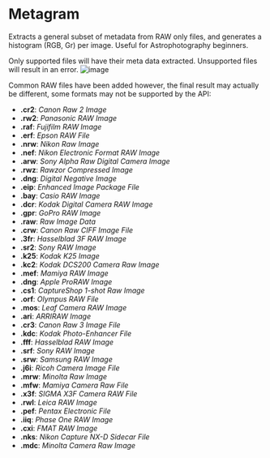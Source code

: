 # Metagram
Extracts a general subset of metadata from RAW only files, and generates a histogram (RGB, Gr) per image. Useful for Astrophotography beginners.

Only supported files will have their meta data extracted. Unsupported files will result in an error. 
![image](https://user-images.githubusercontent.com/987794/221002527-c013768a-e689-4261-895d-c323e14a941a.png)

Common RAW files have been added however, the final result may actually be different, some formats may not be supported by the API:
- **.cr2**:
	*Canon Raw 2 Image*
- **.rw2**:
	*Panasonic RAW Image*
- **.raf**:
	*Fujifilm RAW Image*
- **.erf**:
	*Epson RAW File*
- **.nrw**:
	*Nikon Raw Image*
- **.nef**:
	*Nikon Electronic Format RAW Image*
- **.arw**:
	*Sony Alpha Raw Digital Camera Image*
- **.rwz**:
	*Rawzor Compressed Image*
- **.dng**:
	*Digital Negative Image*
- **.eip**:
	*Enhanced Image Package File*
- **.bay**:
	*Casio RAW Image*
- **.dcr**:
	*Kodak Digital Camera RAW Image*
- **.gpr**:
	*GoPro RAW Image*
- **.raw**:
	*Raw Image Data*
- **.crw**:
	*Canon Raw CIFF Image File*
- **.3fr**:
	*Hasselblad 3F RAW Image*
- **.sr2**:
	*Sony RAW Image*
- **.k25**:
	*Kodak K25 Image*
- **.kc2**:
	*Kodak DCS200 Camera Raw Image*
- **.mef**:
	*Mamiya RAW Image*
- **.dng**:
	*Apple ProRAW Image*
- **.cs1**:
	*CaptureShop 1-shot Raw Image*
- **.orf**:
	*Olympus RAW File*
- **.mos**:
	*Leaf Camera RAW Image*
- **.ari**:
	*ARRIRAW Image*
- **.cr3**:
	*Canon Raw 3 Image File*
- **.kdc**:
	*Kodak Photo-Enhancer File*
- **.fff**:
	*Hasselblad RAW Image*
- **.srf**:
	*Sony RAW Image*
- **.srw**:
	*Samsung RAW Image*
- **.j6i**:
	*Ricoh Camera Image File*
- **.mrw**:
	*Minolta Raw Image*
- **.mfw**:
	*Mamiya Camera Raw File*
- **.x3f**:
	*SIGMA X3F Camera RAW File*
- **.rwl**:
	*Leica RAW Image*
- **.pef**:
	*Pentax Electronic File*
- **.iiq**:
	*Phase One RAW Image*
- **.cxi**:
	*FMAT RAW Image*
- **.nks**:
	*Nikon Capture NX-D Sidecar File*
- **.mdc**:
	*Minolta Camera Raw Image*
